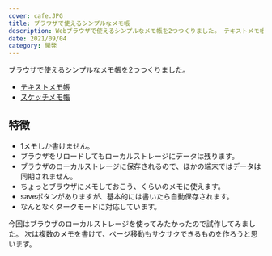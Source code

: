 ```yaml
---
cover: cafe.JPG
title: ブラウザで使えるシンプルなメモ帳
description: Webブラウザで使えるシンプルなメモ帳を2つつくりました。 テキストメモ帳とスケッチメモ帳です。
date: 2021/09/04
category: 開発
---
```


ブラウザで使えるシンプルなメモ帳を2つつくりました。

- [テキストメモ帳](https://shomaisshi.github.io/labo/memo/)
- [スケッチメモ帳](https://shomaisshi.github.io/labo/draw/)

## 特徴

- 1メモしか書けません。
- ブラウザをリロードしてもローカルストレージにデータは残ります。
- ブラウザのローカルストレージに保存されるので、ほかの端末ではデータは同期されません。
- ちょっとブラウザにメモしておこう、くらいのメモに使えます。
- saveボタンがありますが、基本的には書いたら自動保存されます。
- なんとなくダークモードに対応しています。

今回はブラウザのローカルストレージを使ってみたかったので試作してみました。
次は複数のメモを書けて、ページ移動もサクサクできるものを作ろうと思います。